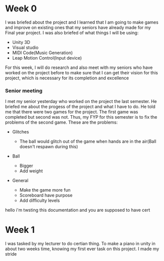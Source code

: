# Week 0
I was briefed about the project and I learned that I am going to make games and improve on existing ones that my seniors have already made for my Final year project.
 I was also briefed of what things I will be using:
 * Unity 3D
 * Visual studio
 * MIDI Code(Music Generation)
 * Leap Motion Control(Input device)

For this week, I will do research and also meet with my seniors who have worked on the project before to make sure that I can get their vision for this project, which is necessary for its completion and excellence

### Senior meeting
I met my senior yesterday who worked on the project the last semester. He briefed me about the progess of the project and what I have to do. He told me that there were two games for the project. The first game was completed but second was not. Thus, my FYP for this semester is to fix the problems of the second game.
These are the problems:
* Glitches
	* The ball would glitch out of the game when hands are in the air(Ball doesn't respawn during this)

* Ball       
	* Bigger
	* Add weight

* General
	* Make the game more fun
	* Scoreboard have purpose
	* Add difficulty levels

hello i'm twsting this documentation and you  are supposed to have cert
# Week 1
I was tasked by my lecturer to do certian thing. To make a piano in unity in about two weeks time, knowing my first ever task on this project. I made my stride
<!--stackedit_data:
eyJoaXN0b3J5IjpbLTEyMTE4MDkyMTAsLTg4MzY0MDEsLTE0Nz
E3MDAyNTUsLTY1ODY0OTU1MiwtMjAwNTY3NTM4MSwtMTk0ODU2
ODI0OCw0NjM5NzQ0LDU3NDkzMTU0Miw1NzE4MTUzNzddfQ==
-->